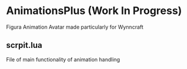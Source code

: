 # AnimationsPlus (Work In Progress)
Figura Animation Avatar made particularly for Wynncraft

## scrpit.lua
File of main functionality of animation handling
